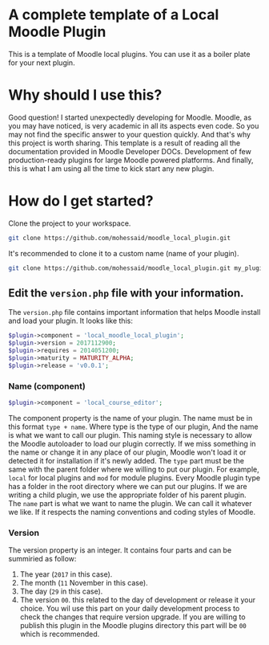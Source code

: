 # A complete template of a Local Moodle Plugin

This is a template of Moodle local plugins. You can use it as a boiler plate for your next plugin.

# Why should I use this?

Good question! I started unexpectedly developing for Moodle.  Moodle, as you may have noticed, is very academic in all its aspects even code. So you may not find the specific answer to your question quickly. And that's why this project is worth sharing.
This template is a result of reading all the documentation provided in Moodle Developer DOCs. Development of few production-ready plugins for large Moodle powered platforms. And finally, this is what I am using all the time to kick start any new plugin.

# How do I get started?

Clone the project to your workspace.

```zsh
git clone https://github.com/mohessaid/moodle_local_plugin.git
```
It's recommended to clone it to a custom name (name of your plugin).

```zsh
git clone https://github.com/mohessaid/moodle_local_plugin.git my_plugin_name`
```
## Edit the `version.php` file with your information.

The `version.php` file contains important information that helps Moodle install and
load your plugin. It looks like this:

```php
$plugin->component = 'local_moodle_local_plugin';
$plugin->version = 2017112900;
$plugin->requires = 2014051200;
$plugin->maturity = MATURITY_ALPHA;
$plugin->release = 'v0.0.1';
```
### Name (component)

```php
$plugin->component = 'local_course_editor';
```
The component property is the name of your plugin. The name must be in this format `type + name`. Where type is the type of our plugin, And the name is what we want to call our plugin. This naming style is necessary to allow the Moodle autoloader to load our plugin correctly. If we miss something in the name or change it in any place of our plugin, Moodle won't load it or detected it for installation if it's newly added.
The `type` part must be the same with the parent folder where we willing to put our plugin. For example, `local` for local plugins and  `mod` for module plugins. Every Moodle plugin type
has a folder in the root directory where we can put our plugins. If we are writing a child plugin, we use the appropriate folder of his parent plugin.
The `name` part is what we want to name the plugin. We can call it whatever we like.  If it respects the naming conventions and coding styles of Moodle.

### Version

The version property is an integer. It contains four parts and can be summiried as follow:
1. The year (`2017` in this case).
2. The month (`11` November in this case).
3. The day (`29` in this case).
4. The version `00`. this related to the day of development or release it your choice. You wil use this part on your daily development process to check the changes that require version upgrade. If you are willing to publish this plugin in the Moodle plugins directory this part will be `00` which is recommended.


###